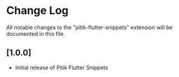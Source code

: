 # Change Log

All notable changes to the "pitik-flutter-snippets" extension will be documented in this file.

## [1.0.0]

- Initial release of Pitik Flutter Snippets